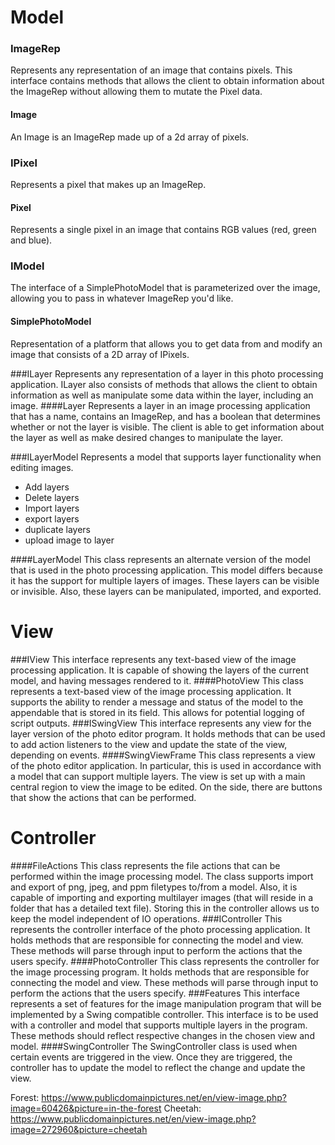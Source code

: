 # **Model**

### ImageRep
Represents any representation of an image that contains pixels. This interface contains methods 
that allows the client to obtain information about the ImageRep
without allowing them to mutate the Pixel data.

#### Image
An Image is an ImageRep made up of a 2d array of pixels.

### IPixel
Represents a pixel that makes up an ImageRep.

#### Pixel
Represents a single pixel in an image that contains RGB values (red, green and blue).

### IModel
The interface of a SimplePhotoModel that is parameterized over the image, allowing you to pass 
in whatever ImageRep you'd like.

#### SimplePhotoModel
Representation of a platform that allows you to get data from and modify an image that consists 
of a 2D array of IPixels.

###ILayer
Represents any representation of a layer in this photo processing application. ILayer also consists
of methods that allows the client to obtain information as well as manipulate some data within the
layer, including an image.
####Layer
Represents a layer in an image processing application that has a name, contains an ImageRep, and has
a boolean that determines whether or not the layer is visible. The client is able to get information
about the layer as well as make desired changes to manipulate the layer.

###ILayerModel
Represents a model that supports layer functionality when editing images.

- Add layers
- Delete layers
- Import layers
- export layers
- duplicate layers
- upload image to layer

####LayerModel
This class represents an alternate version of the model that is used in the photo processing
application. This model differs because it has the support for multiple layers of images.
These layers can be visible or invisible. Also, these layers can be manipulated, imported, 
and exported.


# **View**
###IView
This interface represents any text-based view of the image processing application. It is capable
of showing the layers of the current model, and having messages rendered to it.
####PhotoView
This class represents a text-based view of the image processing application. It supports
the ability to render a message and status of the model to the appendable that is stored
in its field. This allows for potential logging of script outputs.
###ISwingView
This interface represents any view for the layer version of the photo editor program.
It holds methods that can be used to add action listeners to the view and update the state of
the view, depending on events.
####SwingViewFrame
This class represents a view of the photo editor application. In particular, this is used in
accordance with a model that can support multiple layers. The view is set up with a main central
region to view the image to be edited. On the side, there are buttons that show the actions that
can be performed.

# **Controller**
####FileActions
This class represents the file actions that can be performed within the image processing model.
The class supports import and export of png, jpeg, and ppm filetypes to/from a model. Also, it is
capable of importing and exporting multilayer images (that will reside in a folder that has a
detailed text file). Storing this in the controller allows us to keep the model independent of IO 
operations.
###IController
This represents the controller interface of the photo processing application. It holds methods
that are responsible for connecting the model and view. These methods will parse through input to
perform the actions that the users specify.
####PhotoController
This class represents the controller for the image processing program. It holds methods
that are responsible for connecting the model and view. These methods will parse through input to
perform the actions that the users specify.
###Features
This interface represents a set of features for the image manipulation program that will be 
implemented by a Swing compatible controller. This interface is to be used with a controller and 
model that supports multiple layers in the program. These methods should reflect respective changes 
in the chosen view and model.
####SwingController
The SwingController class is used when certain events are triggered in the view. Once they
are triggered, the controller has to update the model to reflect the change and update the view.


Forest: https://www.publicdomainpictures.net/en/view-image.php?image=60426&picture=in-the-forest
Cheetah: https://www.publicdomainpictures.net/en/view-image.php?image=272960&picture=cheetah